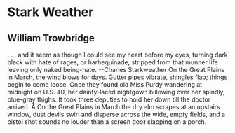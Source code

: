 # Stark Weather
## William Trowbridge
. . . and it seem as though I could
see my heart before my eyes, turning
dark black with hate of rages, or
harhequinade, stripped from that munner
life leaving only naked being-hate.
--Charles Starkweather
On the Great Plains in March,
the wind blows for days.
Gutter pipes vibrate, shingles flap;
things begin to come loose.
Once they found old Miss Purdy
wandering at midnight on U.S. 40,
her dainty-laced nightgown billowing
over her spindly, blue-gray thighs.
It took three deputies to hold her down
till the doctor arrived.
Â
On the Great Plains in March
the dry elm scrapes
at an upstairs window,
dust devils swirl and disperse
across the wide, empty fields,
and a pistol shot sounds
no louder than a screen door
slapping on a porch.